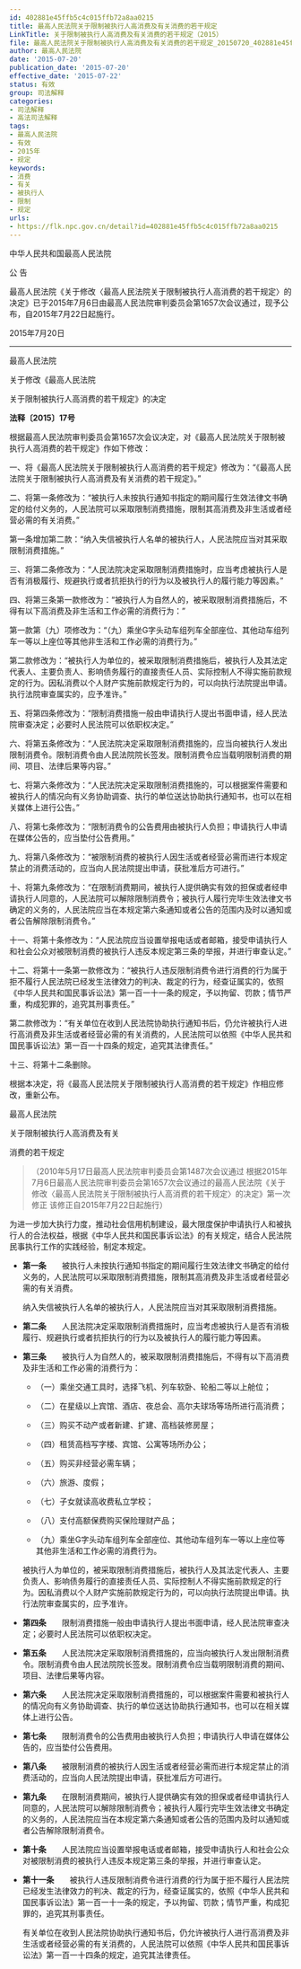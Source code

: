 ```yaml
---
id: 402881e45ffb5c4c015ffb72a8aa0215
title: 最高人民法院关于限制被执行人高消费及有关消费的若干规定
LinkTitle: 关于限制被执行人高消费及有关消费的若干规定（2015）
file: 最高人民法院关于限制被执行人高消费及有关消费的若干规定_20150720_402881e45ffb5c4c015ffb72a8aa0215.docx
author: 最高人民法院
date: '2015-07-20'
publication_date: '2015-07-20'
effective_date: '2015-07-22'
status: 有效
group: 司法解释
categories:
- 司法解释
- 高法司法解释
tags:
- 最高人民法院
- 有效
- 2015年
- 规定
keywords:
- 消费
- 有关
- 被执行人
- 限制
- 规定
urls:
- https://flk.npc.gov.cn/detail?id=402881e45ffb5c4c015ffb72a8aa0215
---
```


中华人民共和国最高人民法院

公 告

最高人民法院《关于修改〈最高人民法院关于限制被执行人高消费的若干规定〉的决定》已于2015年7月6日由最高人民法院审判委员会第1657次会议通过，现予公布，自2015年7月22日起施行。

2015年7月20日

---

最高人民法院

关于修改《最高人民法院

关于限制被执行人高消费的若干规定》的决定

**法释〔2015〕17号**

根据最高人民法院审判委员会第1657次会议决定，对《最高人民法院关于限制被执行人高消费的若干规定》作如下修改：

一、将《最高人民法院关于限制被执行人高消费的若干规定》修改为：“《最高人民法院关于限制被执行人高消费及有关消费的若干规定》。”

二、将第一条修改为：“被执行人未按执行通知书指定的期间履行生效法律文书确定的给付义务的，人民法院可以采取限制消费措施，限制其高消费及非生活或者经营必需的有关消费。”

第一条增加第二款：“纳入失信被执行人名单的被执行人，人民法院应当对其采取限制消费措施。”

三、将第二条修改为：“人民法院决定采取限制消费措施时，应当考虑被执行人是否有消极履行、规避执行或者抗拒执行的行为以及被执行人的履行能力等因素。”

四、将第三条第一款修改为：“被执行人为自然人的，被采取限制消费措施后，不得有以下高消费及非生活和工作必需的消费行为：”

第一款第（九）项修改为：“（九）乘坐G字头动车组列车全部座位、其他动车组列车一等以上座位等其他非生活和工作必需的消费行为。”

第二款修改为：“被执行人为单位的，被采取限制消费措施后，被执行人及其法定代表人、主要负责人、影响债务履行的直接责任人员、实际控制人不得实施前款规定的行为。因私消费以个人财产实施前款规定行为的，可以向执行法院提出申请。执行法院审查属实的，应予准许。”

五、将第四条修改为：“限制消费措施一般由申请执行人提出书面申请，经人民法院审查决定；必要时人民法院可以依职权决定。”

六、将第五条修改为：“人民法院决定采取限制消费措施的，应当向被执行人发出限制消费令。限制消费令由人民法院院长签发。限制消费令应当载明限制消费的期间、项目、法律后果等内容。”

七、将第六条修改为：“人民法院决定采取限制消费措施的，可以根据案件需要和被执行人的情况向有义务协助调查、执行的单位送达协助执行通知书，也可以在相关媒体上进行公告。”

八、将第七条修改为：“限制消费令的公告费用由被执行人负担；申请执行人申请在媒体公告的，应当垫付公告费用。”

九、将第八条修改为：“被限制消费的被执行人因生活或者经营必需而进行本规定禁止的消费活动的，应当向人民法院提出申请，获批准后方可进行。”

十、将第九条修改为：“在限制消费期间，被执行人提供确实有效的担保或者经申请执行人同意的，人民法院可以解除限制消费令；被执行人履行完毕生效法律文书确定的义务的，人民法院应当在本规定第六条通知或者公告的范围内及时以通知或者公告解除限制消费令。”

十一、将第十条修改为：“人民法院应当设置举报电话或者邮箱，接受申请执行人和社会公众对被限制消费的被执行人违反本规定第三条的举报，并进行审查认定。”

十二、将第十一条第一款修改为：“被执行人违反限制消费令进行消费的行为属于拒不履行人民法院已经发生法律效力的判决、裁定的行为，经查证属实的，依照《中华人民共和国民事诉讼法》第一百一十一条的规定，予以拘留、罚款；情节严重，构成犯罪的，追究其刑事责任。”

第二款修改为：“有关单位在收到人民法院协助执行通知书后，仍允许被执行人进行高消费及非生活或者经营必需的有关消费的，人民法院可以依照《中华人民共和国民事诉讼法》第一百一十四条的规定，追究其法律责任。”

十三、将第十二条删除。

根据本决定，将《最高人民法院关于限制被执行人高消费的若干规定》作相应修改，重新公布。

最高人民法院

关于限制被执行人高消费及有关

消费的若干规定

> （2010年5月17日最高人民法院审判委员会第1487次会议通过 根据2015年7月6日最高人民法院审判委员会第1657次会议通过的最高人民法院《关于修改〈最高人民法院关于限制被执行人高消费的若干规定〉的决定》第一次修正 该修正自2015年7月22日起施行）

为进一步加大执行力度，推动社会信用机制建设，最大限度保护申请执行人和被执行人的合法权益，根据《中华人民共和国民事诉讼法》的有关规定，结合人民法院民事执行工作的实践经验，制定本规定。

- **第一条**　　被执行人未按执行通知书指定的期间履行生效法律文书确定的给付义务的，人民法院可以采取限制消费措施，限制其高消费及非生活或者经营必需的有关消费。

  纳入失信被执行人名单的被执行人，人民法院应当对其采取限制消费措施。

- **第二条**　　人民法院决定采取限制消费措施时，应当考虑被执行人是否有消极履行、规避执行或者抗拒执行的行为以及被执行人的履行能力等因素。

- **第三条**　　被执行人为自然人的，被采取限制消费措施后，不得有以下高消费及非生活和工作必需的消费行为：

  - （一）乘坐交通工具时，选择飞机、列车软卧、轮船二等以上舱位；

  - （二）在星级以上宾馆、酒店、夜总会、高尔夫球场等场所进行高消费；

  - （三）购买不动产或者新建、扩建、高档装修房屋；

  - （四）租赁高档写字楼、宾馆、公寓等场所办公；

  - （五）购买非经营必需车辆；

  - （六）旅游、度假；

  - （七）子女就读高收费私立学校；

  - （八）支付高额保费购买保险理财产品；

  - （九）乘坐G字头动车组列车全部座位、其他动车组列车一等以上座位等其他非生活和工作必需的消费行为。

  被执行人为单位的，被采取限制消费措施后，被执行人及其法定代表人、主要负责人、影响债务履行的直接责任人员、实际控制人不得实施前款规定的行为。因私消费以个人财产实施前款规定行为的，可以向执行法院提出申请。执行法院审查属实的，应予准许。

- **第四条**　　限制消费措施一般由申请执行人提出书面申请，经人民法院审查决定；必要时人民法院可以依职权决定。

- **第五条**　　人民法院决定采取限制消费措施的，应当向被执行人发出限制消费令。限制消费令由人民法院院长签发。限制消费令应当载明限制消费的期间、项目、法律后果等内容。

- **第六条**　　人民法院决定采取限制消费措施的，可以根据案件需要和被执行人的情况向有义务协助调查、执行的单位送达协助执行通知书，也可以在相关媒体上进行公告。

- **第七条**　　限制消费令的公告费用由被执行人负担；申请执行人申请在媒体公告的，应当垫付公告费用。

- **第八条**　　被限制消费的被执行人因生活或者经营必需而进行本规定禁止的消费活动的，应当向人民法院提出申请，获批准后方可进行。

- **第九条**　　在限制消费期间，被执行人提供确实有效的担保或者经申请执行人同意的，人民法院可以解除限制消费令；被执行人履行完毕生效法律文书确定的义务的，人民法院应当在本规定第六条通知或者公告的范围内及时以通知或者公告解除限制消费令。

- **第十条**　　人民法院应当设置举报电话或者邮箱，接受申请执行人和社会公众对被限制消费的被执行人违反本规定第三条的举报，并进行审查认定。

- **第十一条**　　被执行人违反限制消费令进行消费的行为属于拒不履行人民法院已经发生法律效力的判决、裁定的行为，经查证属实的，依照《中华人民共和国民事诉讼法》第一百一十一条的规定，予以拘留、罚款；情节严重，构成犯罪的，追究其刑事责任。

  有关单位在收到人民法院协助执行通知书后，仍允许被执行人进行高消费及非生活或者经营必需的有关消费的，人民法院可以依照《中华人民共和国民事诉讼法》第一百一十四条的规定，追究其法律责任。
